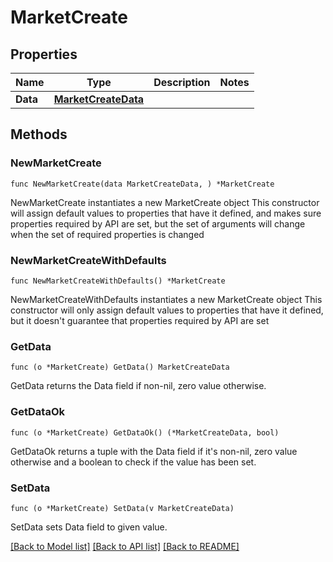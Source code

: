 # MarketCreate

## Properties

Name | Type | Description | Notes
------------ | ------------- | ------------- | -------------
**Data** | [**MarketCreateData**](MarketCreateData.md) |  | 

## Methods

### NewMarketCreate

`func NewMarketCreate(data MarketCreateData, ) *MarketCreate`

NewMarketCreate instantiates a new MarketCreate object
This constructor will assign default values to properties that have it defined,
and makes sure properties required by API are set, but the set of arguments
will change when the set of required properties is changed

### NewMarketCreateWithDefaults

`func NewMarketCreateWithDefaults() *MarketCreate`

NewMarketCreateWithDefaults instantiates a new MarketCreate object
This constructor will only assign default values to properties that have it defined,
but it doesn't guarantee that properties required by API are set

### GetData

`func (o *MarketCreate) GetData() MarketCreateData`

GetData returns the Data field if non-nil, zero value otherwise.

### GetDataOk

`func (o *MarketCreate) GetDataOk() (*MarketCreateData, bool)`

GetDataOk returns a tuple with the Data field if it's non-nil, zero value otherwise
and a boolean to check if the value has been set.

### SetData

`func (o *MarketCreate) SetData(v MarketCreateData)`

SetData sets Data field to given value.



[[Back to Model list]](../README.md#documentation-for-models) [[Back to API list]](../README.md#documentation-for-api-endpoints) [[Back to README]](../README.md)


